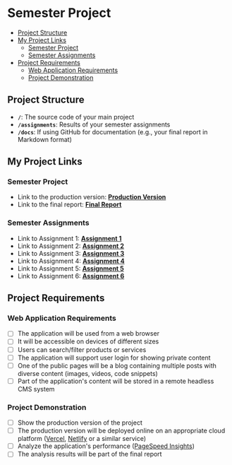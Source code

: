 # Semester Project <!-- omit in toc -->

- [Project Structure](#project-structure)
- [My Project Links](#my-project-links)
  - [Semester Project](#semester-project)
  - [Semester Assignments](#semester-assignments)
- [Project Requirements](#project-requirements)
  - [Web Application Requirements](#web-application-requirements)
  - [Project Demonstration](#project-demonstration)

## Project Structure

- **`/`**: The source code of your main project
- **`/assignments`**: Results of your semester assignments
- **`/docs`**: If using GitHub for documentation (e.g., your final report in Markdown format)

## My Project Links

### Semester Project

- Link to the production version: [**Production Version**](https://vercel-deploy-sable-nu.vercel.app/)
- Link to the final report: [**Final Report**](https://www.notion.so/CourtHaven-report-2631fce566ab80618593e80ca877c291?source=copy_link)


### Semester Assignments

- Link to Assignment 1: [**Assignment 1**](https://github.com/KajoKG/CourtHaven/blob/main/assignments/assignment%201.mp4)
- Link to Assignment 2: [**Assignment 2**](https://github.com/KajoKG/CourtHaven/tree/main/assignments/assignment2)
- Link to Assignment 3: [**Assignment 3**](https://github.com/KajoKG/CourtHaven/tree/main/assignments/assignment3.md)
- Link to Assignment 4: [**Assignment 4**](https://github.com/KajoKG/CourtHaven/tree/main/assignments/assignment4.PNG)
- Link to Assignment 5: [**Assignment 5**](https://github.com/KajoKG/CourtHaven/tree/main/assignments/assignment5.md)
- Link to Assignment 6: [**Assignment 6**](https://github.com/KajoKG/CourtHaven/tree/main/assignments/assignment6.md)





## Project Requirements

### Web Application Requirements

- [ ] The application will be used from a web browser
- [ ] It will be accessible on devices of different sizes
- [ ] Users can search/filter products or services
- [ ] The application will support user login for showing private content
- [ ] One of the public pages will be a blog containing multiple posts with diverse content (images, videos, code snippets)
- [ ] Part of the application's content will be stored in a remote headless CMS system

### Project Demonstration

- [ ] Show the production version of the project
- [ ] The production version will be deployed online on an appropriate cloud platform ([Vercel](https://vercel.com), [Netlify](https://www.netlify.com/) or a similar service)
- [ ] Analyze the application's performance ([PageSpeed Insights](https://pagespeed.web.dev/))
- [ ] The analysis results will be part of the final report
